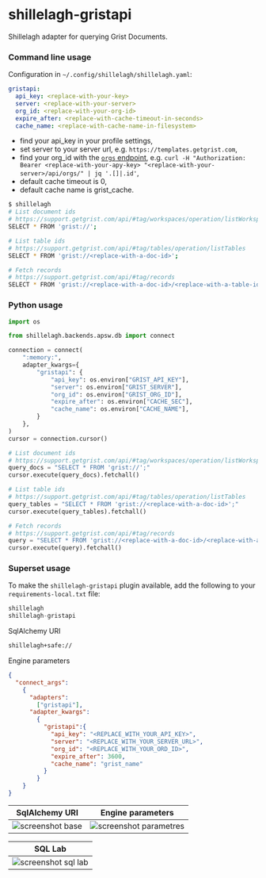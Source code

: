 # shillelagh-gristapi

Shillelagh adapter for querying Grist Documents.

### Command line usage

Configuration in `~/.config/shillelagh/shillelagh.yaml`:

```yaml
gristapi:
  api_key: <replace-with-your-key>
  server: <replace-with-your-server>
  org_id: <replace-with-your-org-id>
  expire_after: <replace-with-cache-timeout-in-seconds>
  cache_name: <replace-with-cache-name-in-filesystem>
```

- find your api_key in your profile settings,
- set server to your server url, e.g. `https://templates.getgrist.com`,
- find your org_id with the [`orgs` endpoint](https://support.getgrist.com/api/#tag/orgs/operation/listOrgs), e.g. `curl -H "Authorization: Bearer <replace-with-your-apy-key> "<replace-with-your-server>/api/orgs/" | jq '.[]|.id'`,
- default cache timeout is 0,
- default cache name is grist_cache.

```bash
$ shillelagh
# List document ids
# https://support.getgrist.com/api/#tag/workspaces/operation/listWorkspaces
SELECT * FROM 'grist://';

# List table ids
# https://support.getgrist.com/api/#tag/tables/operation/listTables
SELECT * FROM 'grist://<replace-with-a-doc-id>';

# Fetch records
# https://support.getgrist.com/api/#tag/records
SELECT * FROM 'grist://<replace-with-a-doc-id>/<replace-with-a-table-id>';
```

### Python usage

```python
import os

from shillelagh.backends.apsw.db import connect

connection = connect(
    ":memory:",
    adapter_kwargs={
        "gristapi": {
            "api_key": os.environ["GRIST_API_KEY"],
            "server": os.environ["GRIST_SERVER"],
            "org_id": os.environ["GRIST_ORG_ID"],
            "expire_after": os.environ["CACHE_SEC"],
            "cache_name": os.environ["CACHE_NAME"],
        }
    },
)
cursor = connection.cursor()

# List document ids
# https://support.getgrist.com/api/#tag/workspaces/operation/listWorkspaces
query_docs = "SELECT * FROM 'grist://';"
cursor.execute(query_docs).fetchall()

# List table ids
# https://support.getgrist.com/api/#tag/tables/operation/listTables
query_tables = "SELECT * FROM 'grist://<replace-with-a-doc-id>';"
cursor.execute(query_tables).fetchall()

# Fetch records
# https://support.getgrist.com/api/#tag/records
query = "SELECT * FROM 'grist://<replace-with-a-doc-id>/<replace-with-a-table-id>';"
cursor.execute(query).fetchall()
```

### Superset usage

To make the `shillelagh-gristapi` plugin available, add the following to your `requirements-local.txt` file:

```python
shillelagh
shillelagh-gristapi
```

SqlAlchemy URI

```txt
shillelagh+safe://
```

Engine parameters

```json
{
  "connect_args":
    {
      "adapters":
        ["gristapi"],
      "adapter_kwargs":
        {
          "gristapi":{
            "api_key": "<REPLACE_WITH_YOUR_API_KEY>",
            "server": "<REPLACE_WITH_YOUR_SERVER_URL>",
            "org_id": "<REPLACE_WITH_YOUR_ORD_ID>",
            "expire_after": 3600,
            "cache_name": "grist_name"
          }
        }
    }
}
```

| SqlAlchemy URI | Engine parameters |
| --- | --- |
| ![screenshot base](images/screenshot_base.png)| ![screenshot parametres](images/screenshot_parametres.png) | 

| SQL Lab |
| -- |
|![screenshot sql lab](images/screenshot_sqllab.png)|
